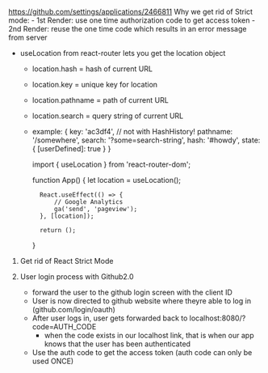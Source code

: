 https://github.com/settings/applications/2466811
Why we get rid of Strict mode:
    - 1st Render: use one time authorization code to get access token
    - 2nd Render: reuse the one time code which results in an error message from server

- useLocation from react-router lets you get the location object
    - location.hash = hash of current URL
    - location.key = unique key for location
    - location.pathname = path of current URL
    - location.search = query string of current URL
    - example: {
        key: 'ac3df4', // not with HashHistory!
        pathname: '/somewhere',
        search: '?some=search-string',
        hash: '#howdy',
        state: {
            [userDefined]: true
        }
    }

        import { useLocation } from 'react-router-dom';

        function App() {
            let location = useLocation();

            React.useEffect(() => {
                // Google Analytics
                ga('send', 'pageview');
            }, [location]);

            return ();
        }



1. Get rid of React Strict Mode

2. User login process with Github2.0
    - forward the user to the github login screen with the client ID
    - User is now directed to github website where theyre able to log in (github.com/login/oauth)
    - After user logs in, user gets forwarded back to localhost:8080/?code=AUTH_CODE
        - when the code exists in our localhost link, that is when our app knows that the user has been authenticated
    - Use the auth code to get the access token (auth code can only be used ONCE)
